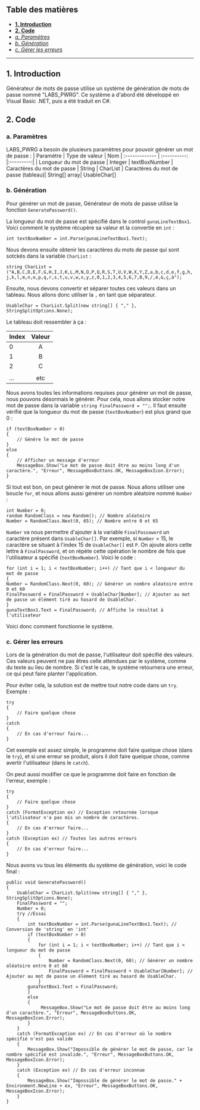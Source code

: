 ## Table des matières
- **[1. Introduction](#1-introduction)**
- **[2. Code](#2-code)**
- *[a. Paramètres](#a-param%C3%A8tres)*
- *[b. Génération](#b-g%C3%A9n%C3%A9ration)*
- *[c. Gérer les erreurs](#c-g%C3%A9rer-les-erreurs)*
---
## 1. Introduction
Générateur de mots de passe utilise un système de génération de mots de passe nommé "LABS_PWRG". Ce système a d'abord été développé en Visual Basic .NET, puis a été traduit en C#.
## 2. Code
### a. Paramètres
LABS_PWRG a besoin de plusieurs paramètres pour pouvoir générer un mot de passe :
| Paramètre       | Type de valeur       | Nom
| :------------- | :----------: |:---------:|
| Longueur du mot de passe | Integer   | textBoxNumber
| Caractères du mot de passe   | String | CharList
| Caractères du mot de passe (tableau)| String[] array| UsableChar[]
### b. Génération
Pour générer un mot de passe, Générateur de mots de passe utilise la fonction `GeneratePassword()`.

La longueur du mot de passe est spécifié dans le control `gunaLineTextBox1`.
Voici comment le système récupère sa valeur et la convertie en `int` :

``int textBoxNumber = int.Parse(gunaLineTextBox1.Text);``

Nous devons ensuite obtenir les caractères du mots de passe qui sont sotckés dans la variable `CharList` :

``string CharList = ("A,B,C,D,E,F,G,H,I,J,K,L,M,N,O,P,Q,R,S,T,U,V,W,X,Y,Z,a,b,c,d,e,f,g,h,j,k,l,m,n,o,p,q,r,s,t,u,v,w,x,y,z,0,1,2,3,4,5,6,7,8,9,/,é,&,ç,à");``

Ensuite, nous devons convertir et séparer toutes ces valeurs dans un tableau. Nous allons donc utiliser la `,` en tant que séparateur.

``UsableChar = CharList.Split(new string[] { "," }, StringSplitOptions.None);``

Le tableau doit ressembler à ça :

| Index      | Valeur       |
| :--------- | :----------: |
|0|A|
|1|B|
|2|C|
|||
|...|etc|

Nous avons toutes les informations requises pour générer un mot de passe, nous pouvons désormais le générer. Pour cela, nous allons stocker notre mot de passe dans la variable `string FinalPassword = "";`. Il faut ensuite vérifié que la longueur du mot de passe (`textBoxNumber`) est plus grand que 0 :

~~~
if (textBoxNumber > 0)
{ 
    // Génère le mot de passe               
}
else
{
    // Afficher un message d'erreur
    MessageBox.Show("Le mot de passe doit être au moins long d'un caractère.", "Erreur", MessageBoxButtons.OK, MessageBoxIcon.Error);
}
~~~
Si tout est bon, on peut générer le mot de passe. Nous allons utiliser une boucle `for`, et nous allons aussi générer un nombre aléatoire nommé `Number` :
~~~
int Number = 0;
random RandomClass = new Random(); // Nombre aléatoire
Number = RandomClass.Next(0, 65); // Nombre entre 0 et 65
~~~
`Number` va nous permettre d'ajouter à la variable `FinalPassoword` un caractère présent dans ``UsableChar[]``. Par exemple, si ``Number`` = 15, le caractère se situant à l'index 15 de ``UsableChar[]`` est `P`. On ajoute alors cette lettre à `FinalPassword`, et on répète cette opération le nombre de fois que l'utilisateur a spécifié (`textBoxNumber`). Voici le code :
~~~
for (int i = 1; i < textBoxNumber; i++) // Tant que i < longueur du mot de passe
{
Number = RandomClass.Next(0, 60); // Générer un nombre aléatoire entre 0 et 60
FinalPassword = FinalPassword + UsableChar[Number]; // Ajouter au mot de passe un élément tiré au hasard de UsableChar.
}
gunaTextBox1.Text = FinalPassword; // Affiche le résultat à l'utilisateur
~~~
Voici donc comment fonctionne le système.
### c. Gérer les erreurs
Lors de la génération du mot de passe, l'utilisateur doit spécifié des valeurs. Ces valeurs peuvent ne pas êtres celle attendues par le système, comme du texte au lieu de nombre. Si c'est le cas, le système retournera une erreur, ce qui peut faire planter l'application.

Pour éviter cela, la solution est de mettre tout notre code dans un `try`. Exemple :
~~~
try 
{
    // Faire quelque chose
}
catch 
{
    // En cas d'erreur faire...
}
~~~
Cet exemple est assez simple, le programme doit faire quelque chose (dans le `try`), et si une erreur se produit, alors il doit faire quelque chose, comme avertir l'utilisateur (dans le `catch`).

On peut aussi modifier ce que le programme doit faire en fonction de l'erreur, exemple :
~~~
try 
{
    // Faire quelque chose
}
catch (FormatException ex) // Exception retournée lorsque l'utilisateur n'a pas mis un nombre de caractères.
{
    // En cas d'erreur faire...
}
catch (Exception ex) // Toutes les autres erreurs
{
    // En cas d'erreur faire...
}
~~~
Nous avons vu tous les éléments du système de génération, voici le code final :
~~~
public void GeneratePassword()
{
    UsableChar = CharList.Split(new string[] { "," }, StringSplitOptions.None);
    FinalPassword = "";
    Number = 0;
    try //Essai
    {
        int textBoxNumber = int.Parse(gunaLineTextBox1.Text); // Conversion de 'string' en 'int'
        if (textBoxNumber > 0)
        {
            for (int i = 1; i < textBoxNumber; i++) // Tant que i < longueur du mot de passe
            {
                Number = RandomClass.Next(0, 60); // Générer un nombre aléatoire entre 0 et 60
                FinalPassword = FinalPassword + UsableChar[Number]; // Ajouter au mot de passe un élément tiré au hasard de UsableChar.
            }
        gunaTextBox1.Text = FinalPassword;
        }
        else
        {
             MessageBox.Show("Le mot de passe doit être au moins long d'un caractère.", "Erreur", MessageBoxButtons.OK, MessageBoxIcon.Error);
        }
    }
    catch (FormatException ex) // En cas d'erreur où le nombre spécifié n'est pas valide
    {
        MessageBox.Show("Impossible de générer le mot de passe, car le nombre spécifié est invalide.", "Erreur", MessageBoxButtons.OK, MessageBoxIcon.Error);
    }
    catch (Exception ex) // En cas d'erreur inconnue
    {
        MessageBox.Show("Impossible de générer le mot de passe." + Environment.NewLine + ex, "Erreur", MessageBoxButtons.OK, MessageBoxIcon.Error);
    }
}
~~~
